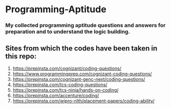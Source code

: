 # Programming-Aptitude
### My collected programming aptitude questions and answers for preparation and to understand the logic building.
## Sites from which the codes have been taken in this repo:
1) https://prepinsta.com/cognizant/coding-questions/
2) https://www.programmingprep.com/cognizant-coding-questions/
3) https://prepinsta.com/cognizant-genc-next/coding-questions/
4) https://prepinsta.com/tcs-coding-questions/
5) https://prepinsta.com/tcs-ninja/hands-on-coding/
6) https://prepinsta.com/accenture/coding/
7) https://prepinsta.com/wipro-nlth/placement-papers/coding-ability/
